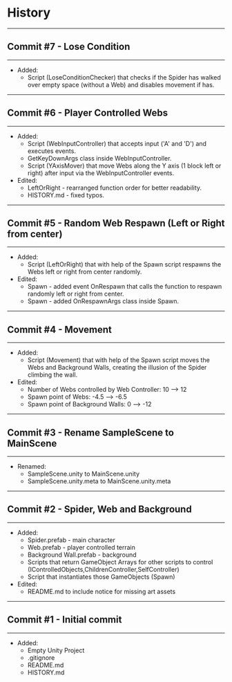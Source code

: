 # History
---

## Commit #7 - Lose Condition
---
* Added: 
    - Script (LoseConditionChecker) that checks if the Spider has walked over empty space (without a Web) and disables movement if has.
---

## Commit #6 - Player Controlled Webs
---
* Added: 
    - Script (WebInputController) that accepts input ('A' and 'D') and executes events.
    - GetKeyDownArgs class inside WebInputController.
    - Script (YAxisMover) that move Webs along the Y axis (1 block left or right) after input via the WebInputController events.
* Edited:
    - LeftOrRight - rearranged function order for better readability. 
    - HISTORY.md - fixed typos.
---

## Commit #5 - Random Web Respawn (Left or Right from center)
---
* Added: 
    - Script (LeftOrRight) that with help of the Spawn script respawns the Webs left or right from center randomly.
* Edited:
    - Spawn - added event OnRespawn that calls the function to respawn randomly left or right from center. 
    - Spawn - added OnRespawnArgs class inside Spawn. 
---

## Commit #4 - Movement
---
* Added: 
    - Script (Movement) that with help of the Spawn script moves the Webs and Background Walls, creating the illusion of the Spider climbing the wall.
* Edited:
    - Number of Webs controlled by Web Controller: 10 --> 12
    - Spawn point of Webs: -4.5 --> -6.5
    - Spawn point of Background Walls: 0 --> -12
--- 

## Commit #3 - Rename SampleScene to MainScene
---
* Renamed:
    - SampleScene.unity to MainScene.unity
    - SampleScene.unity.meta to MainScene.unity.meta
---

## Commit #2 - Spider, Web and Background
---
* Added: 
    - Spider.prefab - main character
    - Web.prefab - player controlled terrain
    - Background Wall.prefab - background
    - Scripts that return GameObject Arrays for other scripts to control (IControlledObjects,ChildrenController,SelfController)
    - Script that instantiates those GameObjects (Spawn)
* Edited:
    - README.md to include notice for missing art assets
---

## Commit #1 - Initial commit
---
* Added:
    - Empty Unity Project
    - .gitignore
    - README.md
    - HISTORY.md
